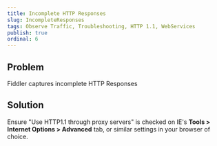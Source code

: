 ```yaml
---
title: Incomplete HTTP Responses
slug: IncompleteResponses
tags: Observe Traffic, Troubleshooting, HTTP 1.1, WebServices
publish: true
ordinal: 6
---
```


Problem
-------

Fiddler captures incomplete HTTP Responses

Solution
--------

Ensure "Use HTTP1.1 through proxy servers" is checked on IE's **Tools > Internet Options > Advanced** tab, or similar settings in your browser of choice.

